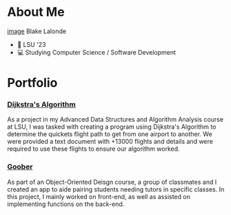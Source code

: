 # About Me
[image](https://user-images.githubusercontent.com/78009242/133943500-3e31b50f-7234-456a-826d-a537953f8e41.png)
 Blake Lalonde
- 🐯 LSU '23
- 💻 Studying Computer Science / Software Development

# Portfolio

### [Dijkstra's Algorithm](https://github.com/theblakelalonde/theblakelalonde/tree/Dijkstra-Algorithm)
As a project in my Advanced Data Structures and Algorithm Analysis course at LSU, I was tasked with creating a program using Dijkstra's Algorithm to determine the quickets flight path to get from one airport to another.  We were provided a text document with +13000 flights and details and were required to use these flights to ensure our algorithm worked.

### [Goober](https://github.com/theblakelalonde/csc_3380)
As part of an Object-Oriented Deisgn course, a group of classmates and I created an app to aide pairing students needing tutors in specific classes.  In this project, I mainly worked on front-end, as well as assisted on implementing functions on the back-end.
<!--
**theblakelalonde/theblakelalonde** is a ✨ _special_ ✨ repository because its `README.md` (this file) appears on your GitHub profile.

Here are some ideas to get you started:

- 🔭 I’m currently working on ...
- 🌱 I’m currently learning ...
- 👯 I’m looking to collaborate on ...
- 🤔 I’m looking for help with ...
- 💬 Ask me about ...
- 📫 How to reach me: ...
- 😄 Pronouns: ...
- ⚡ Fun fact: ...
-->
